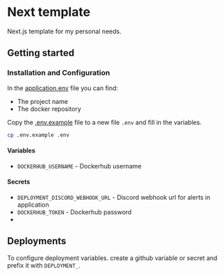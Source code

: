 # Next template

Next.js template for my personal needs.

## Getting started

### Installation and Configuration

In the [application.env](application.env) file you can find:

- The project name
- The docker repository

Copy the [.env.example](.env.example) file to a new file `.env` and fill in the variables.

```bash
cp .env.example .env
```

#### Variables

- `DOCKERHUB_USERNAME` - Dockerhub username

#### Secrets

- `DEPLOYMENT_DISCORD_WEBHOOK_URL` - Discord webhook url for alerts in application
- `DOCKERHUB_TOKEN` - Dockerhub password
-

## Deployments

To configure deployment variables. create a github variable or secret and prefix it with `DEPLOYMENT_`.
